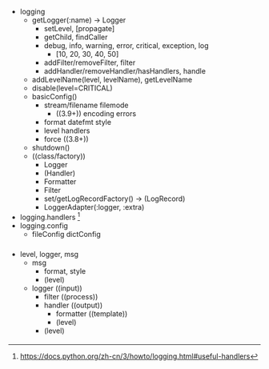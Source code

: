 - logging
  - getLogger(:name) -> Logger
    - setLevel, [propagate]
    - getChild, findCaller
    - debug, info, warning, error, critical, exception, log
      - [10, 20, 30, 40, 50]
    - addFilter/removeFilter, filter
    - addHandler/removeHandler/hasHandlers, handle
  - addLevelName(level, levelName), getLevelName
  - disable(level=CRITICAL)
  - basicConfig()
    - stream/filename filemode 
      - ((3.9+)) encoding errors 
    - format datefmt style
    - level handlers
    - force ((3.8+))
  - shutdown()
  - ((class/factory))
    - Logger
    - (Handler)
    - Formatter
    - Filter
    - set/getLogRecordFactory() -> (LogRecord)
    - LoggerAdapter(:logger, :extra)
- logging.handlers [^ 1]
- logging.config
  - fileConfig dictConfig

[^ 1]:https://docs.python.org/zh-cn/3/howto/logging.html#useful-handlers

###
- level, logger, msg
  - msg
    - format, style
    - (level)
  - logger ((input))
    - filter ((process))
    - handler ((output))
      - formatter ((template))
      - (level)
    - (level)
####
[max]:1
